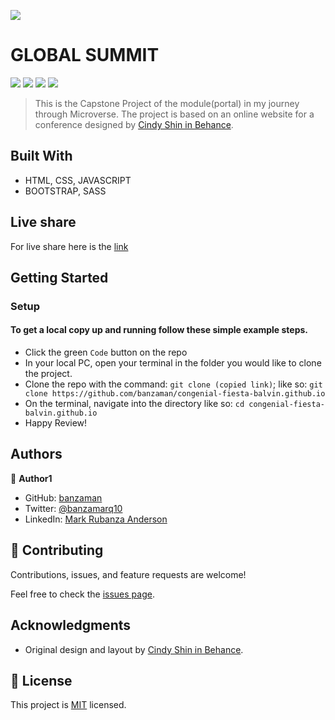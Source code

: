 ![](https://img.shields.io/badge/Microverse-blueviolet)

# GLOBAL SUMMIT

![](https://img.shields.io/badge/Academic-blue)
![](https://img.shields.io/badge/HTML-red)
![](https://img.shields.io/badge/SCSS-ff69b4)
![](https://img.shields.io/badge/JavaScript-yellow)

> This is the Capstone Project of the module(portal) in my journey through Microverse. The project is based on an online website for a conference designed by [Cindy Shin in Behance](https://www.behance.net/adagio07).

## Built With

- HTML, CSS, JAVASCRIPT
- BOOTSTRAP, SASS

## Live share 

For live share here is the [link](https://banzaman.github.io/congenial-fiesta-balvin.github.io/)
## Getting Started

### Setup

#### To get a local copy up and running follow these simple example steps.

- Click the green `Code` button on the repo
- In your local PC, open your terminal in the folder you would like to clone the project.
- Clone the repo with the command: `git clone (copied link)`; like so: `git clone https://github.com/banzaman/congenial-fiesta-balvin.github.io`
- On the terminal, navigate into the directory like so: `cd congenial-fiesta-balvin.github.io`
- Happy Review!



## Authors

👤 **Author1**

- GitHub: [banzaman](https://github.com/banzaman)
- Twitter: [@banzamarq10](https://twitter.com/banzamarq10)
- LinkedIn: [Mark Rubanza Anderson](https://www.linkedin.com/in/mark-rubanza-anderson-4399a2211/)


## 🤝 Contributing

Contributions, issues, and feature requests are welcome!

Feel free to check the [issues page](https://github.com/banzaman/congenial-fiesta-balvin.github.io/issues).


## Acknowledgments

- Original design and layout by [Cindy Shin in Behance](https://www.behance.net/adagio07).


## 📝 License

This project is [MIT](./MIT.md) licensed.
